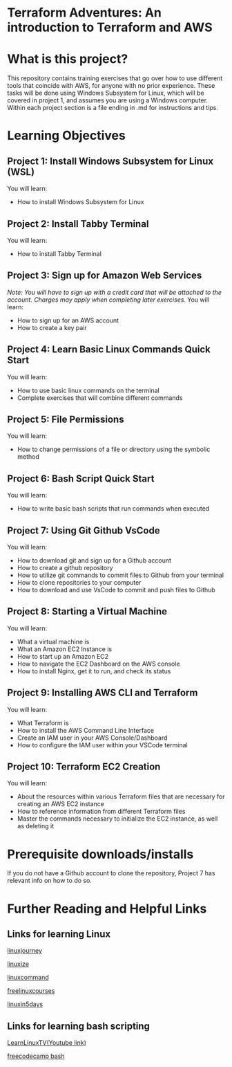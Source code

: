 # Terraform Adventures: An introduction to Terraform and AWS
# What is this project?
This repository contains training exercises that go over how to use different tools that coincide with AWS, for anyone  with no prior experience. These tasks will be done using Windows Subsystem for Linux, which will be covered in project 1, and assumes you are using a Windows computer. Within each project section is a file ending in .md for instructions and tips.
# Learning Objectives
## Project 1: Install Windows Subsystem for Linux (WSL)
You will learn:
- How to install Windows Subsystem for Linux

## Project 2: Install Tabby Terminal
You will learn:
- How to install Tabby Terminal

## Project 3: Sign up for Amazon Web Services
_Note: You will have to sign up with a credit card that will be attached to the account. Charges may apply when completing later exercises._
You will learn:
- How to sign up for an AWS account
- How to create a key pair

## Project 4: Learn Basic Linux Commands Quick Start
You will learn:
- How to use basic linux commands on the terminal 
- Complete exercises that will combine different commands

## Project 5: File Permissions
You will learn:
- How to change permissions of a file or directory using the symbolic method

## Project 6: Bash Script Quick Start
You will learn:
- How to write basic bash scripts that run commands when executed

## Project 7: Using Git Github VsCode
You will learn:
- How to download git and sign up for a Github account
- How to create a github repository
- How to utilize git commands to commit files to Github from your terminal
- How to clone repositories to your computer 
- How to download and use VsCode to commit and push files to Github

## Project 8: Starting a Virtual Machine
You will learn:
- What a virtual machine is
- What an Amazon EC2 Instance is
- How to start up an Amazon EC2
- How to navigate the EC2 Dashboard on the AWS console
- How to install Nginx, get it to run, and check its status

## Project 9: Installing AWS CLI and Terraform
You will learn:
- What Terraform is
- How to install the AWS Command Line Interface
- Create an IAM user in your AWS Console/Dashboard
- How to configure the IAM user within your VSCode terminal

## Project 10: Terraform EC2 Creation
You will learn:
- About the resources within various Terraform files that are necessary for creating an AWS EC2 instance
- How to reference information from different Terraform files
- Master the commands necessary to initialize the EC2 instance, as well as deleting it

# Prerequisite downloads/installs
If you do not have a Github account to clone the repository, Project 7 has relevant info on how to do so.



# Further Reading and Helpful Links

## Links for learning Linux
[linuxjourney](https://linuxjourney.com/)


[linuxize](https://linuxize.com/)

[linuxcommand](https://linuxcommand.org/index.php)

[freelinuxcourses](https://itsfoss.com/free-linux-training-courses/)

[linuxin5days](https://www.linuxtrainingacademy.com/itsfoss-ll5d/
)
## Links for learning bash scripting
[LearnLinuxTV(Youtube link)](https://www.youtube.com/playlist?list=PLT98CRl2KxKGj-VKtApD8-zCqSaN2mD4w)

[freecodecamp bash](https://www.freecodecamp.org/news/bash-scripting-tutorial-linux-shell-script-and-command-line-for-beginners/)